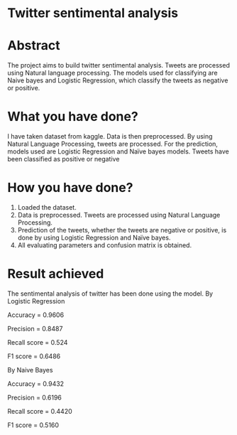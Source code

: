 # Twitter sentimental analysis
# Abstract
The project aims to build twitter sentimental analysis. 
Tweets are processed using Natural language processing.
The models used for classifying are Naive bayes and Logistic Regression, which classify the tweets as negative or positive.
# What you have done?
I have taken dataset from kaggle. 
Data is then preprocessed.
By using Natural Language Processing, tweets are processed.
For the prediction, models used are Logistic Regression and Naïve bayes models.
Tweets have been classified as positive or negative
# How you have done?
1) Loaded the dataset.
2) Data is preprocessed. Tweets are processed using Natural Language Processing.
3) Prediction of the tweets, whether the tweets are negative or positive, is done   by using Logistic Regression and Naïve bayes.
4) All evaluating parameters and confusion matrix is obtained.
# Result achieved
The sentimental analysis of twitter has been done using the model.
By Logistic Regression

Accuracy = 0.9606

Precision = 0.8487

Recall score = 0.524

F1 score = 0.6486

By Naive Bayes

Accuracy = 0.9432

Precision = 0.6196

Recall score = 0.4420

F1 score = 0.5160


